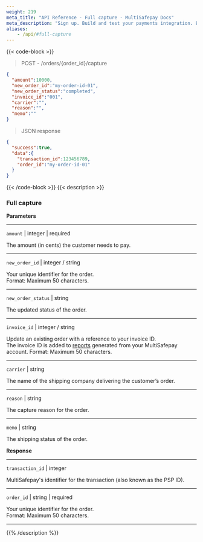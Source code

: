 ```yaml
---
weight: 219
meta_title: "API Reference - Full capture - MultiSafepay Docs"
meta_description: "Sign up. Build and test your payments integration. Explore our products and services. Use our API Reference, SDKs, and wrappers. Get support."
aliases:
    - /api/#full-capture
---
```

{{< code-block >}}

>POST - /orders/{order_id}/capture

```json
{
  "amount":10000,
  "new_order_id":"my-order-id-01",
  "new_order_status":"completed",
  "invoice_id":"001",
  "carrier":"",
  "reason":"",
  "memo":""
}
```
> JSON response


```json
{
  "success":true,
  "data":{
    "transaction_id":123456789,
    "order_id":"my-order-id-01"
  }
}
```
{{< /code-block >}}
{{< description >}}
### Full capture

**Parameters**

----------------
`amount` | integer | required

The amount (in cents) the customer needs to pay.

----------------
`new_order_id` | integer / string

Your unique identifier for the order.  
Format: Maximum 50 characters.    

----------------
`new_order_status` | string

The updated status of the order. 

----------------
`invoice_id` | integer / string

Update an existing order with a reference to your invoice ID.  
The invoice ID is added to [reports](/business/accounting/reports/) generated from your MultiSafepay account.  Format: Maximum 50 characters.  

----------------
`carrier` | string

The name of the shipping company delivering the customer’s order.

----------------
`reason` | string

The capture reason for the order.       

----------------
`memo` | string

The shipping status of the order.     

**Response**

----------------
`transaction_id` | integer

MultiSafepay's identifier for the transaction (also known as the PSP ID).

----------------
`order_id` | string | required

Your unique identifier for the order.  
Format: Maximum 50 characters.

----------------

{{% /description %}}